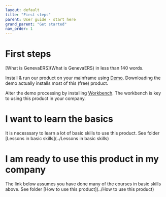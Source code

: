 ```yaml
---
layout: default
title: "First steps"
parent: User guide - start here
grand_parent: "Get started"
nav_order: 1
---
```


# First steps

[What is GenevaERS](What is GenevaERS) in less than 140 words.

Install & run our product on your mainframe using [Demo](https://genevaers.github.io/demo/).
Downloading the demo actually installs most of this (free) product.

Alter the demo processing by installing [Workbench](https://genevaers.github.io/wb/).
The workbench is key to using this product in your company.

# I want to learn the basics
It is necesssary to learn a lot of basic skills to use this product.
See folder [Lessons in basic skills](../Lessons in basic skills)

# I am ready to use this product in my company
The link below assumes you have done many of the courses in basic skills above.
See folder [How to use this product](../How to use this product)

